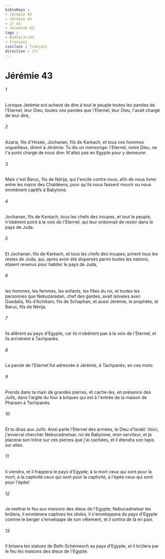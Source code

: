 ```yaml
---
bibleKeys : 
- Jérémie 43
- Jérémie 43
- Jr 43
- Jeremiah 43
tags : 
- Bible/Jr/43
- français
cssclass : français
direction : ltr
---
```


# Jérémie 43

###### 1
Lorsque Jérémie eut achevé de dire à tout le peuple toutes les paroles de l'Eternel, leur Dieu, toutes ces paroles que l'Eternel, leur Dieu, l'avait chargé de leur dire,
###### 2
Azaria, fils d'Hosée, Jochanan, fils de Karéach, et tous ces hommes orgueilleux, dirent à Jérémie: Tu dis un mensonge: l'Eternel, notre Dieu, ne t'a point chargé de nous dire: N'allez pas en Egypte pour y demeurer.
###### 3
Mais c'est Baruc, fils de Nérija, qui t'excite contre nous, afin de nous livrer entre les mains des Chaldéens, pour qu'ils nous fassent mourir ou nous emmènent captifs à Babylone.
###### 4
Jochanan, fils de Karéach, tous les chefs des troupes, et tout le peuple, n'obéirent point à la voix de l'Eternel, qui leur ordonnait de rester dans le pays de Juda.
###### 5
Et Jochanan, fils de Karéach, et tous les chefs des troupes, prirent tous les restes de Juda, qui, après avoir été dispersés parmi toutes les nations, étaient revenus pour habiter le pays de Juda,
###### 6
les hommes, les femmes, les enfants, les filles du roi, et toutes les personnes que Nebuzaradan, chef des gardes, avait laissées avec Guedalia, fils d'Achikam, fils de Schaphan, et aussi Jérémie, le prophète, et Baruc, fils de Nérija.
###### 7
Ils allèrent au pays d'Egypte, car ils n'obéirent pas à la voix de l'Eternel, et ils arrivèrent à Tachpanès.
###### 8
La parole de l'Eternel fut adressée à Jérémie, à Tachpanès, en ces mots:
###### 9
Prends dans ta main de grandes pierres, et cache-les, en présence des Juifs, dans l'argile du four à briques qui est à l'entrée de la maison de Pharaon à Tachpanès.
###### 10
Et tu diras aux Juifs: Ainsi parle l'Eternel des armées, le Dieu d'Israël: Voici, j'enverrai chercher Nebucadnetsar, roi de Babylone, mon serviteur, et je placerai son trône sur ces pierres que j'ai cachées, et il étendra son tapis sur elles.
###### 11
Il viendra, et il frappera le pays d'Egypte; à la mort ceux qui sont pour la mort, à la captivité ceux qui sont pour la captivité, à l'épée ceux qui sont pour l'épée!
###### 12
Je mettrai le feu aux maisons des dieux de l'Egypte; Nebucadnetsar les brûlera, il emmènera captives les idoles, il s'enveloppera du pays d'Egypte comme le berger s'enveloppe de son vêtement, et il sortira de là en paix.
###### 13
Il brisera les statues de Beth-Schémesch au pays d'Egypte, et il brûlera par le feu les maisons des dieux de l'Egypte.
